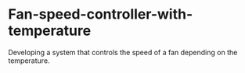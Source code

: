 # Fan-speed-controller-with-temperature
Developing a system that controls the speed of a fan depending on the temperature.
